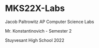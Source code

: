# MKS22X-Labs

Jacob Paltrowitz AP Computer Science Labs 

Mr. Konstantinovich - Semester 2 

Stuyvesant High School 2022 
